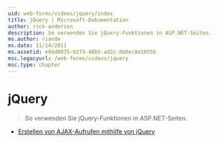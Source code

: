 ```yaml
---
uid: web-forms/videos/jquery/index
title: jQuery | Microsoft-Dokumentation
author: rick-anderson
description: So verwenden Sie jQuery-Funktionen in ASP.NET-Seiten.
ms.author: riande
ms.date: 11/14/2011
ms.assetid: e9dd0075-0273-48b5-ad2c-0b0ec8e1055b
msc.legacyurl: /web-forms/videos/jquery
msc.type: chapter
---
```

<a name="jquery"></a>jQuery
====================
> So verwenden Sie jQuery-Funktionen in ASP.NET-Seiten.


- [Erstellen von AJAX-Aufrufen mithilfe von jQuery](how-do-i-make-ajax-calls-using-jquery.md)
